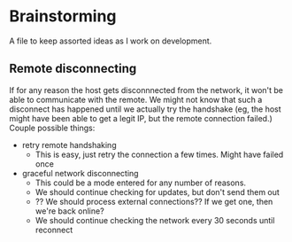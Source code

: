 # Brainstorming

A file to keep assorted ideas as I work on development.


## Remote disconnecting
If for any reason the host gets disconnnected from the network, it won't be able
  to communicate with the remote. We might not know that such a disconnect has
  happened until we actually try the handshake (eg, the host might have been
  able to get a legit IP, but the remote connection failed.)
Couple possible things:
 * retry remote handshaking
   - This is easy, just retry the connection a few times. Might have failed once
 * graceful network disconnecting
   - This could be a mode entered for any number of reasons.
   - We should continue checking for updates, but don't send them out
   - ?? We should process external connections?? If we get one, then we're back online?
   - We should continue checking the network every 30 seconds until reconnect

